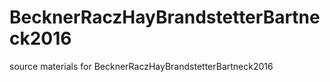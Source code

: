 # BecknerRaczHayBrandstetterBartneck2016
source materials for BecknerRaczHayBrandstetterBartneck2016
